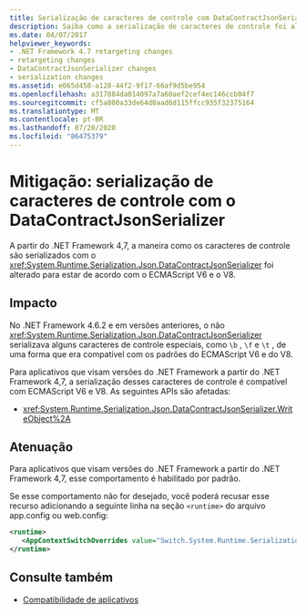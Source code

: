 ```yaml
---
title: Serialização de caracteres de controle com DataContractJsonSerializer
description: Saiba como a serialização de caracteres de controle foi alterada para estar em conformidade com ECMAScript V6 e V8 no .NET Framework 4,7.
ms.date: 04/07/2017
helpviewer_keywords:
- .NET Framework 4.7 retargeting changes
- retargeting changes
- DataContractJsonSerializer changes
- serialization changes
ms.assetid: e065d458-a128-44f2-9f17-66af9d5be954
ms.openlocfilehash: a317884da014097a7a60aef2cef4ec146ccb04f7
ms.sourcegitcommit: cf5a800a33de64d0aad6d115ffcc935f32375164
ms.translationtype: MT
ms.contentlocale: pt-BR
ms.lasthandoff: 07/20/2020
ms.locfileid: "86475379"
---
```

# <a name="mitigation-serialization-of-control-characters-with-the-datacontractjsonserializer"></a>Mitigação: serialização de caracteres de controle com o DataContractJsonSerializer

A partir do .NET Framework 4,7, a maneira como os caracteres de controle são serializados com o <xref:System.Runtime.Serialization.Json.DataContractJsonSerializer> foi alterado para estar de acordo com o ECMAScript V6 e o V8.

## <a name="impact"></a>Impacto

No .NET Framework 4.6.2 e em versões anteriores, o não <xref:System.Runtime.Serialization.Json.DataContractJsonSerializer> serializava alguns caracteres de controle especiais, como `\b` , `\f` e `\t` , de uma forma que era compatível com os padrões do ECMAScript V6 e do V8.

Para aplicativos que visam versões do .NET Framework a partir do .NET Framework 4,7, a serialização desses caracteres de controle é compatível com ECMAScript V6 e V8. As seguintes APIs são afetadas:

- <xref:System.Runtime.Serialization.Json.DataContractJsonSerializer.WriteObject%2A>

## <a name="mitigation"></a>Atenuação

Para aplicativos que visam versões do .NET Framework a partir do .NET Framework 4,7, esse comportamento é habilitado por padrão.

Se esse comportamento não for desejado, você poderá recusar esse recurso adicionando a seguinte linha na seção `<runtime>` do arquivo app.config ou web.config:

```xml
<runtime>
   <AppContextSwitchOverrides value="Switch.System.Runtime.Serialization.DoNotUseECMAScriptV6EscapeControlCharacter=false" />
</runtime>
```

## <a name="see-also"></a>Consulte também

- [Compatibilidade de aplicativos](application-compatibility.md)
